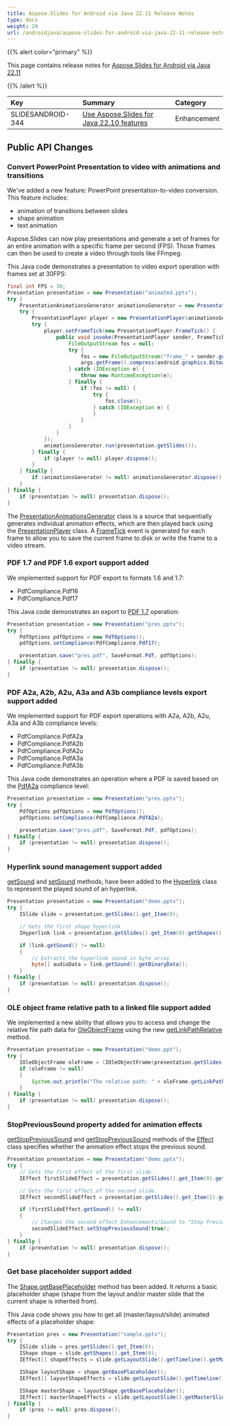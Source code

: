 ```yaml
---
title: Aspose.Slides for Android via Java 22.11 Release Notes
type: docs
weight: 20
url: /androidjava/aspose-slides-for-android-via-java-22-11-release-notes/
---
```


{{% alert color="primary" %}} 

This page contains release notes for [Aspose.Slides for Android via Java 22.11](https://releases.aspose.com/java/repo/com/aspose/aspose-slides/22.11/)

{{% /alert %}} 

|**Key**|**Summary**|**Category**|
| :- | :- | :- |
|SLIDESANDROID-344|[Use Aspose.Slides for Java 22.10 features](/slides/java/aspose-slides-for-java-22-10-release-notes/)|Enhancement|


## Public API Changes ##

### Convert PowerPoint Presentation to video with animations and transitions ###

We've added a new feature: PowerPoint presentation-to-video conversion. This feature includes:
* animation of transitions between slides
* shape animation 
* text animation

Aspose.Slides can now play presentations and generate a set of frames for an entire animation with a specific frame per second (FPS). Those frames can then be used to create a video through tools like FFmpeg.

This Java code demonstrates a presentation to video export operation with frames set at 30FPS:

```java
final int FPS = 30;
Presentation presentation = new Presentation("animated.pptx");
try {
    PresentationAnimationsGenerator animationsGenerator = new PresentationAnimationsGenerator(presentation);
    try {
        PresentationPlayer player = new PresentationPlayer(animationsGenerator, FPS);
        try {
            player.setFrameTick(new PresentationPlayer.FrameTick() {
                public void invoke(PresentationPlayer sender, FrameTickEventArgs args) {
                    FileOutputStream fos = null;
                    try {
                        fos = new FileOutputStream("frame_" + sender.getFrameIndex() + ".png");
                        args.getFrame().compress(android.graphics.Bitmap.CompressFormat.PNG, 100, fos);
                    } catch (IOException e) {
                        throw new RuntimeException(e);
                    } finally {
                        if (fos != null) {
                            try {
                                fos.close();
                            } catch (IOException e) {
                            }
                        }
                    }
                }
            });
            animationsGenerator.run(presentation.getSlides());
        } finally {
            if (player != null) player.dispose();
        }
    } finally {
        if (animationsGenerator != null) animationsGenerator.dispose();
    }
} finally {
    if (presentation != null) presentation.dispose();
}
```

The [PresentationAnimationsGenerator](https://reference.aspose.com/slides/androidjava/com.aspose.slides/presentationanimationsgenerator/) class is a source that sequentially generates individual animation effects, which are then played back using the [PresentationPlayer](https://reference.aspose.com/slides/androidjava/com.aspose.slides/presentationplayer/) class. A [FrameTick](https://reference.aspose.com/slides/androidjava/com.aspose.slides/presentationplayer.frametick/) event is generated for each frame to allow you to save the current frame to disk or write the frame to a video stream.

### PDF 1.7 and PDF 1.6 export support added ###

We implemented support for PDF export to formats 1.6 and 1.7:
* PdfCompliance.Pdf16
* PdfCompliance.Pdf17

This Java code demonstrates an export to [PDF 1.7](https://reference.aspose.com/slides/androidjava/com.aspose.slides/pdfcompliance/) operation:

```java
Presentation presentation = new Presentation("pres.pptx");
try {
    PdfOptions pdfOptions = new PdfOptions();
    pdfOptions.setCompliance(PdfCompliance.Pdf17);

    presentation.save("pres.pdf", SaveFormat.Pdf, pdfOptions);
} finally {
    if (presentation != null) presentation.dispose();
}
```

### PDF A2a, A2b, A2u, A3a and A3b compliance levels export support added ###

We implemented support for PDF export operations with A2a, A2b, A2u, A3a and A3b compliance levels:
* PdfCompliance.PdfA2a
* PdfCompliance.PdfA2b
* PdfCompliance.PdfA2u
* PdfCompliance.PdfA3a
* PdfCompliance.PdfA3b

This Java code demonstrates an operation where a PDF is saved based on the [PdfA2a](https://reference.aspose.com/slides/androidjava/com.aspose.slides/pdfcompliance/) compliance level:

```java
Presentation presentation = new Presentation("pres.pptx");
try {
    PdfOptions pdfOptions = new PdfOptions();
    pdfOptions.setCompliance(PdfCompliance.PdfA2a);

    presentation.save("pres.pdf", SaveFormat.Pdf, pdfOptions);
} finally {
    if (presentation != null) presentation.dispose();
}
```

### Hyperlink sound management support added ###

[getSound](https://reference.aspose.com/slides/androidjava/com.aspose.slides/hyperlink/#getSound--) and [setSound](https://reference.aspose.com/slides/androidjava/com.aspose.slides/hyperlink/#setSound-com.aspose.slides.IAudio-) methods, have been added to the [Hyperlink](https://reference.aspose.com/slides/androidjava/com.aspose.slides/hyperlink/) class to represent the played sound of an hyperlink. 

```java
Presentation presentation = new Presentation("demo.pptx");
try {
    ISlide slide = presentation.getSlides().get_Item(0);

    // Gets the first shape hyperlink
    IHyperlink link = presentation.getSlides().get_Item(0).getShapes().get_Item(0).getHyperlinkClick();

    if (link.getSound() != null)
    {
        // Extracts the hyperlink sound in byte array
        byte[] audioData = link.getSound().getBinaryData();
    }
} finally {
    if (presentation != null) presentation.dispose();
}
```

### OLE object frame relative path to a linked file support added ###

We implemented a new ability that allows you to access and change the relative file path data for [OleObjectFrame](https://reference.aspose.com/slides/androidjava/com.aspose.slides/oleobjectframe/) using the new [getLinkPathRelative](https://reference.aspose.com/slides/androidjava/com.aspose.slides/oleobjectframe/#getLinkPathRelative--) method.

```java
Presentation presentation = new Presentation("demo.ppt");
try {
    IOleObjectFrame oleFrame = (IOleObjectFrame)presentation.getSlides().get_Item(0).getShapes().get_Item(0);
    if (oleFrame != null)
    {
        System.out.println("The relative path: " + oleFrame.getLinkPathRelative());
    }
} finally {
    if (presentation != null) presentation.dispose();
}
```

### StopPreviousSound property added for animation effects ###

[getStopPreviousSound](https://reference.aspose.com/slides/androidjava/com.aspose.slides/ieffect/#getStopPreviousSound--) and [getStopPreviousSound](https://reference.aspose.com/slides/androidjava/com.aspose.slides/ieffect/#setStopPreviousSound-boolean-) methods of the [Effect](https://reference.aspose.com/slides/androidjava/com.aspose.slides/effect/) class specifies whether the animation effect stops the previous sound.

```java
Presentation presentation = new Presentation("demo.pptx");
try {
    // Gets the first effect of the first slide.
    IEffect firstSlideEffect = presentation.getSlides().get_Item(0).getTimeline().getMainSequence().get_Item(0);

    // Gets the first effect of the second slide.
    IEffect secondSlideEffect = presentation.getSlides().get_Item(1).getTimeline().getMainSequence().get_Item(0);

    if (firstSlideEffect.getSound() != null)
    {
        // Changes the second effect Enhancements/Sound to "Stop Previous Sound"
        secondSlideEffect.setStopPreviousSound(true);
    }
} finally {
    if (presentation != null) presentation.dispose();
}
```

### Get base placeholder support added ###

The [Shape.getBasePlaceholder](https://reference.aspose.com/slides/androidjava/com.aspose.slides/shape/#getBasePlaceholder--) method has been added. It returns a basic placeholder shape (shape from the layout and/or master slide that the current shape is inherited from).

This Java code shows you how to get all (master/layout/slide) animated effects of a placeholder shape:

```java
Presentation pres = new Presentation("sample.pptx");
try {
    ISlide slide = pres.getSlides().get_Item(0);
    IShape shape = slide.getShapes().get_Item(0);
    IEffect[] shapeEffects = slide.getLayoutSlide().getTimeline().getMainSequence().getEffectsByShape(shape);

    IShape layoutShape = shape.getBasePlaceholder();
    IEffect[] layoutShapeEffects = slide.getLayoutSlide().getTimeline().getMainSequence().getEffectsByShape(layoutShape);

    IShape masterShape = layoutShape.getBasePlaceholder();
    IEffect[] masterShapeEffects = slide.getLayoutSlide().getMasterSlide().getTimeline().getMainSequence().getEffectsByShape(masterShape);
} finally {
    if (pres != null) pres.dispose();
}
```